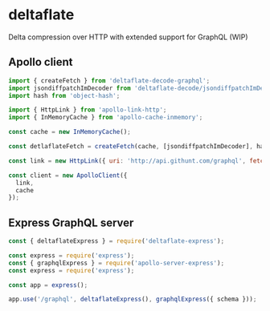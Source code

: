 # deltaflate
Delta compression over HTTP with extended support for GraphQL (WIP)

## Apollo client

```javascript
import { createFetch } from 'deltaflate-decode-graphql';
import jsondiffpatchImDecoder from 'deltaflate-decode/jsondiffpatchImDecoder';
import hash from 'object-hash';

import { HttpLink } from 'apollo-link-http';
import { InMemoryCache } from 'apollo-cache-inmemory';

const cache = new InMemoryCache();

const detlaflateFetch = createFetch(cache, [jsondiffpatchImDecoder], hash, window.fetch);

const link = new HttpLink({ uri: 'http://api.githunt.com/graphql', fetch: detlaflateFetch });

const client = new ApolloClient({
  link,
  cache
});
```

## Express GraphQL server
```javascript
const { deltaflateExpress } = require('deltaflate-express');

const express = require('express');
const { graphqlExpress } = require('apollo-server-express');
const express = require('express');

const app = express();

app.use('/graphql', deltaflateExpress(), graphqlExpress({ schema }));
```

